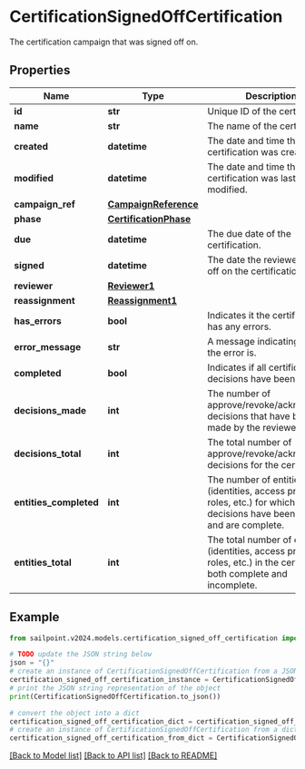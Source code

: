 # CertificationSignedOffCertification

The certification campaign that was signed off on.

## Properties

Name | Type | Description | Notes
------------ | ------------- | ------------- | -------------
**id** | **str** | Unique ID of the certification. | 
**name** | **str** | The name of the certification. | 
**created** | **datetime** | The date and time the certification was created. | 
**modified** | **datetime** | The date and time the certification was last modified. | [optional] 
**campaign_ref** | [**CampaignReference**](CampaignReference.md) |  | 
**phase** | [**CertificationPhase**](CertificationPhase.md) |  | 
**due** | **datetime** | The due date of the certification. | 
**signed** | **datetime** | The date the reviewer signed off on the certification. | 
**reviewer** | [**Reviewer1**](Reviewer1.md) |  | 
**reassignment** | [**Reassignment1**](Reassignment1.md) |  | [optional] 
**has_errors** | **bool** | Indicates it the certification has any errors. | 
**error_message** | **str** | A message indicating what the error is. | [optional] 
**completed** | **bool** | Indicates if all certification decisions have been made. | 
**decisions_made** | **int** | The number of approve/revoke/acknowledge decisions that have been made by the reviewer. | 
**decisions_total** | **int** | The total number of approve/revoke/acknowledge decisions for the certification. | 
**entities_completed** | **int** | The number of entities (identities, access profiles, roles, etc.) for which all decisions have been made and are complete. | 
**entities_total** | **int** | The total number of entities (identities, access profiles, roles, etc.) in the certification, both complete and incomplete. | 

## Example

```python
from sailpoint.v2024.models.certification_signed_off_certification import CertificationSignedOffCertification

# TODO update the JSON string below
json = "{}"
# create an instance of CertificationSignedOffCertification from a JSON string
certification_signed_off_certification_instance = CertificationSignedOffCertification.from_json(json)
# print the JSON string representation of the object
print(CertificationSignedOffCertification.to_json())

# convert the object into a dict
certification_signed_off_certification_dict = certification_signed_off_certification_instance.to_dict()
# create an instance of CertificationSignedOffCertification from a dict
certification_signed_off_certification_from_dict = CertificationSignedOffCertification.from_dict(certification_signed_off_certification_dict)
```
[[Back to Model list]](../README.md#documentation-for-models) [[Back to API list]](../README.md#documentation-for-api-endpoints) [[Back to README]](../README.md)


